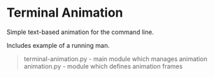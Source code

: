 Terminal Animation
==================

Simple text-based animation for the command line.

Includes example of a running man.



> terminal-animation.py - main module which manages animation  
> animation.py - module which defines animation frames  
